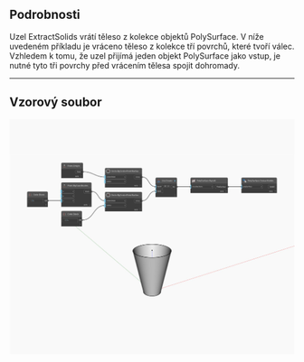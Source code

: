 ## Podrobnosti
Uzel ExtractSolids vrátí těleso z kolekce objektů PolySurface. V níže uvedeném příkladu je vráceno těleso z kolekce tří povrchů, které tvoří válec. Vzhledem k tomu, že uzel přijímá jeden objekt PolySurface jako vstup, je nutné tyto tři povrchy před vrácením tělesa spojit dohromady.
___
## Vzorový soubor

![ExtractSolids](./Autodesk.DesignScript.Geometry.PolySurface.ExtractSolids_img.jpg)


